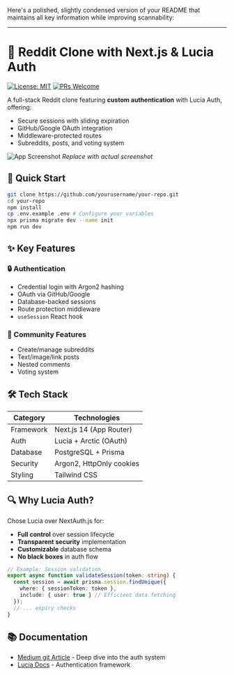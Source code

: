 Here's a polished, slightly condensed version of your README that maintains all key information while improving scannability:

---

# 🔐 Reddit Clone with Next.js & Lucia Auth

[![License: MIT](https://img.shields.io/badge/License-MIT-blue.svg)](https://opensource.org/licenses/MIT)
[![PRs Welcome](https://img.shields.io/badge/PRs-welcome-brightgreen.svg)](https://github.com/yourusername/your-repo/pulls)

A full-stack Reddit clone featuring **custom authentication** with Lucia Auth, offering:

- Secure sessions with sliding expiration
- GitHub/Google OAuth integration
- Middleware-protected routes
- Subreddits, posts, and voting system

![App Screenshot](/path-to-screenshot.png) *Replace with actual screenshot*

## 🚀 Quick Start

```bash
git clone https://github.com/yourusername/your-repo.git
cd your-repo
npm install
cp .env.example .env # Configure your variables
npx prisma migrate dev --name init
npm run dev
```

## ✨ Key Features

### 🔒 Authentication
- Credential login with Argon2 hashing
- OAuth via GitHub/Google
- Database-backed sessions
- Route protection middleware
- `useSession` React hook

### 📝 Community Features
- Create/manage subreddits
- Text/image/link posts
- Nested comments
- Voting system

## 🛠️ Tech Stack

| Category       | Technologies                  |
|----------------|-------------------------------|
| Framework      | Next.js 14 (App Router)       |
| Auth           | Lucia + Arctic (OAuth)        |
| Database       | PostgreSQL + Prisma          |
| Security       | Argon2, HttpOnly cookies     |
| Styling        | Tailwind CSS                 |

## 🔍 Why Lucia Auth?

Chose Lucia over NextAuth.js for:
- **Full control** over session lifecycle
- **Transparent security** implementation
- **Customizable** database schema
- **No black boxes** in auth flow

```typescript
// Example: Session validation
export async function validateSession(token: string) {
  const session = await prisma.session.findUnique({
    where: { sessionToken: token },
    include: { user: true } // Efficient data fetching
  });
  // ... expiry checks
}
```

## 📚 Documentation

- [Medium git Article](https://medium.com/@ashekhar.1239/mastering-authentication-in-next-js-my-hands-on-journey-with-lucia-auth-868ec8172437) - Deep dive into the auth system
- [Lucia Docs](https://lucia-auth.com/) - Authentication framework

